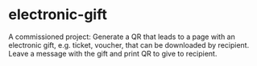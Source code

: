 # electronic-gift

A commissioned project: Generate a QR that leads to a page with an electronic gift, e.g. ticket, voucher, that can be downloaded by recipient. Leave a message with the gift and print QR to give to recipient.
